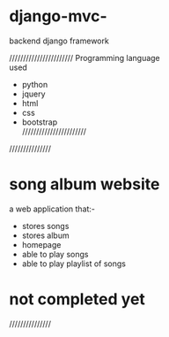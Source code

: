 # django-mvc-
backend django framework

///////////////////////
Programming language  
used                                        
* python              
* jquery              
* html                
* css                 
* bootstrap           
///////////////////////


///////////////
# song album website 
a web application that:-
* stores songs
* stores album 
* homepage
* able to play songs 
* able to play playlist of songs


# not completed yet 
///////////////
